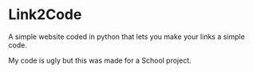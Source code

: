 # Link2Code
A simple website coded in python that lets you make your links a simple code.

My code is ugly but this was made for a School project.
